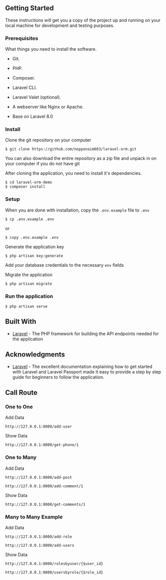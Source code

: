 ## Getting Started
These instructions will get you a copy of the project up and running on your local machine for development and testing purposes.

### Prerequisites
What things you need to install the software.

* Git.
* PHP.
* Composer.
* Laravel CLI.
* Laravel Valet (optional).
* A webserver like Nginx or Apache.

* Base on Laravel 8.0

### Install
Clone the git repository on your computer
```
$ git clone https://github.com/nopponaim603/laravel-orm.git
```

You can also download the entire repository as a zip file and unpack in on your computer if you do not have git

After cloning the application, you need to install it's dependencies. 
```
$ cd laravel-orm-demo
$ composer install
```

### Setup
When you are done with installation, copy the `.env.example` file to `.env`
```
$ cp .env.example .env
```
or
```
$ copy .env.example .env
```

Generate the application key
```
$ php artisan key:generate
```

Add your database credentials to the necessary `env` fields

Migrate the application
```
$ php artisan migrate
```

### Run the application
```
$ php artisan serve
```

## Built With
* [Laravel](https://laravel.com) - The PHP framework for building the API endpoints needed for the application

## Acknowledgments
* [Laravel](https://laravel.com) - The excellent documentation explaining how to get started with Laravel and Laravel Passport made it easy to provide a step by step guide for beginners to follow the application.


## Call Route

### One to One

Add Data
```
http://127.0.0.1:8000/add-user
```

Show Data
```
http://127.0.0.1:8000/get-phone/1
```

### One to Many

Add Data
```
http://127.0.0.1:8000/add-post
```

```
http://127.0.0.1:8000/add-comment/1
```

Show Data
```
http://127.0.0.1:8000/get-comments/1
```

### Many to Many Example

Add Data
```
http://127.0.0.1:8000/add-role
```

```
http://127.0.0.1:8000/add-users
```

Show Data
```
http://127.0.0.1:8000/rolesbyuser/{$user_id}
```

```
http://127.0.0.1:8000/usersbyrole/{$role_id}
```